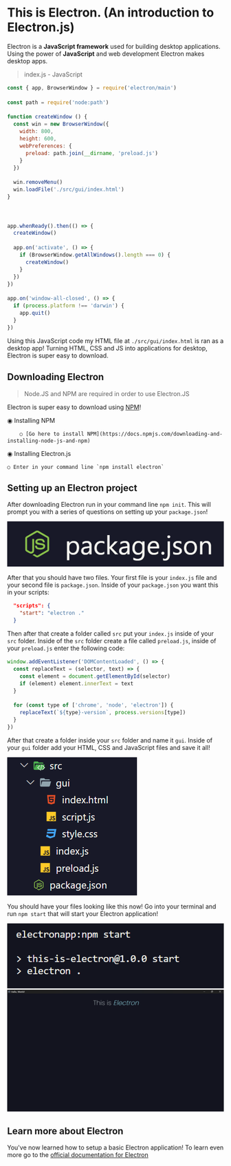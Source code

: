 # This is Electron. (An introduction to Electron.js)

Electron is a **JavaScript framework** used for building desktop applications. Using the power of **JavaScript** and web development Electron makes desktop apps.

> index.js - JavaScript
```javascript
const { app, BrowserWindow } = require('electron/main')

const path = require('node:path')

function createWindow () {
  const win = new BrowserWindow({
    width: 800,
    height: 600,
    webPreferences: {
      preload: path.join(__dirname, 'preload.js')
    }
  })

  win.removeMenu()
  win.loadFile('./src/gui/index.html')
}

  

app.whenReady().then(() => {
  createWindow()

  app.on('activate', () => {
    if (BrowserWindow.getAllWindows().length === 0) {
      createWindow()
    }
  })
})

app.on('window-all-closed', () => {
  if (process.platform !== 'darwin') {
    app.quit()
  }
})
```

Using this JavaScript code my HTML file at `./src/gui/index.html` is ran as a desktop app! Turning HTML, CSS and JS into applications for desktop, Electron is super easy to download.

## Downloading Electron
> Node.JS and NPM are required in order to use Electron.JS
 
Electron is super easy to download using [NPM](https://www.npmjs.com/)!

◉ Installing NPM
    
    	○ [Go here to install NPM](https://docs.npmjs.com/downloading-and-installing-node-js-and-npm)
◉ Installing Electron.js
	
 	○ Enter in your command line `npm install electron`

## Setting up an Electron project

After downloading Electron run in your command line `npm init`. This will prompt you with a series of questions on setting up your `package.json`!

<img src="images/Pasted image 20240208115328.png">

After that you should have two files. Your first file is your `index.js` file and your second file is `package.json`. Inside of your `package.json` you want this in your scripts:

```json
  "scripts": {
    "start": "electron ."
  }
```

Then after that create a folder called `src` put your `index.js` inside of your `src` folder.
Inside of the `src` folder create a file called `preload.js`, inside of your `preload.js` enter the following code:

```javascript
window.addEventListener('DOMContentLoaded', () => {
  const replaceText = (selector, text) => {
    const element = document.getElementById(selector)
    if (element) element.innerText = text
  }
  
  for (const type of ['chrome', 'node', 'electron']) {
    replaceText(`${type}-version`, process.versions[type])
  }
})
```

After that create a folder inside your `src` folder and name it `gui`. Inside of your `gui` folder add your HTML, CSS and JavaScript files and save it all!

<img src="images/Pasted image 20240208115924.png">

You should have your files looking like this now! Go into your terminal and run `npm start`
that will start your Electron application!

<img src="images/Pasted image 20240208120115.png">
<img src="images/Pasted image 20240208120144.png">

## Learn more about Electron

You've now learned how to setup a basic Electron application!
To learn even more go to the [official documentation for Electron](https://www.electronjs.org/docs/latest/)
